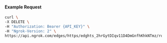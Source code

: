 <!-- Code generated for API Clients. DO NOT EDIT. -->

#### Example Request

```bash
curl \
-X DELETE \
-H "Authorization: Bearer {API_KEY}" \
-H "Ngrok-Version: 2" \
https://api.ngrok.com/edges/https/edghts_2hrGytDIqv11D4DmGnfhKhkNTmz/routes/edghtsrt_2hrGyuaMZrLot9vztTMWFhXHRoF
```
